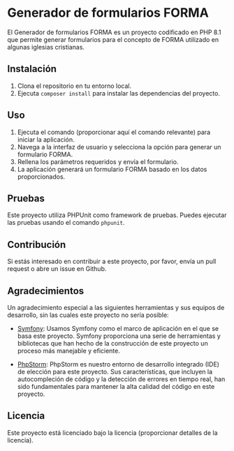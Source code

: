 # Generador de formularios FORMA

El Generador de formularios FORMA es un proyecto codificado en PHP 8.1 que permite generar formularios para el concepto de FORMA utilizado en algunas iglesias cristianas.

## Instalación

1. Clona el repositorio en tu entorno local.
2. Ejecuta `composer install` para instalar las dependencias del proyecto.

## Uso

1. Ejecuta el comando (proporcionar aquí el comando relevante) para iniciar la aplicación.
2. Navega a la interfaz de usuario y selecciona la opción para generar un formulario FORMA.
3. Rellena los parámetros requeridos y envía el formulario.
4. La aplicación generará un formulario FORMA basado en los datos proporcionados.

## Pruebas

Este proyecto utiliza PHPUnit como framework de pruebas. Puedes ejecutar las pruebas usando el comando `phpunit`.

## Contribución

Si estás interesado en contribuir a este proyecto, por favor, envía un pull request o abre un issue en Github.

## Agradecimientos

Un agradecimiento especial a las siguientes herramientas y sus equipos de desarrollo, sin las cuales este proyecto no sería posible:

- [Symfony](https://symfony.com): Usamos Symfony como el marco de aplicación en el que se basa este proyecto. Symfony proporciona una serie de herramientas y bibliotecas que han hecho de la construcción de este proyecto un proceso más manejable y eficiente.

- [PhpStorm](https://www.jetbrains.com/phpstorm): PhpStorm es nuestro entorno de desarrollo integrado (IDE) de elección para este proyecto. Sus características, que incluyen la autocompleción de código y la detección de errores en tiempo real, han sido fundamentales para mantener la alta calidad del código en este proyecto.

## Licencia

Este proyecto está licenciado bajo la licencia (proporcionar detalles de la licencia).